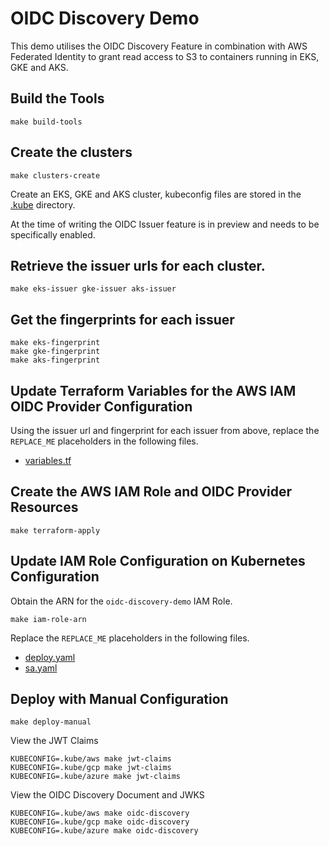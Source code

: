 # OIDC Discovery Demo

This demo utilises the OIDC Discovery Feature in combination with AWS Federated Identity to grant read access to
S3 to containers running in EKS, GKE and AKS.

## Build the Tools

```shell
make build-tools
```

## Create the clusters

```shell
make clusters-create
```

Create an EKS, GKE and AKS cluster, kubeconfig files are stored in the [.kube](../.kube) directory.

At the time of writing the OIDC Issuer feature is in preview and needs to be specifically enabled.

## Retrieve the issuer urls for each cluster.

```shell
make eks-issuer gke-issuer aks-issuer
```

## Get the fingerprints for each issuer

```shell
make eks-fingerprint
make gke-fingerprint
make aks-fingerprint
```

## Update Terraform Variables for the AWS IAM OIDC Provider Configuration

Using the issuer url and fingerprint for each issuer from above, replace the `REPLACE_ME` placeholders in the following 
files.

* [variables.tf](../terraform/variables.tf)

## Create the AWS IAM Role and OIDC Provider Resources

```shell
make terraform-apply
```

## Update IAM Role Configuration on Kubernetes Configuration

Obtain the ARN for the `oidc-discovery-demo` IAM Role.

```shell
make iam-role-arn
```

Replace the `REPLACE_ME` placeholders in the following files.

* [deploy.yaml](../manifests/manual/deploy.yaml)
* [sa.yaml](../manifests/webhook-enabled/sa.yaml)

## Deploy with Manual Configuration

```shell
make deploy-manual
```

View the JWT Claims

```shell
KUBECONFIG=.kube/aws make jwt-claims
KUBECONFIG=.kube/gcp make jwt-claims
KUBECONFIG=.kube/azure make jwt-claims
```

View the OIDC Discovery Document and JWKS

```shell
KUBECONFIG=.kube/aws make oidc-discovery
KUBECONFIG=.kube/gcp make oidc-discovery
KUBECONFIG=.kube/azure make oidc-discovery
```

